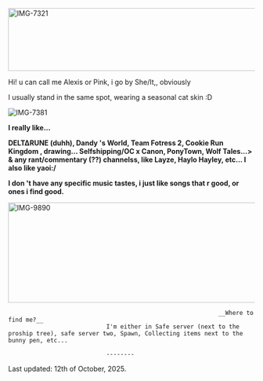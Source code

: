 <img width="1280" height="128" alt="IMG-7321" src="https://github.com/user-attachments/assets/178c3642-3656-4b90-8132-3dc0b6154c57" />

Hi! u can call me Alexis or Pink, i go by She/It,, obviously

I usually stand in the same spot, wearing a seasonal cat skin :D



![IMG-7381](https://github.com/user-attachments/assets/f59271e5-d8ce-45ec-8762-7c802ff63095)

**I really like...**

**DELT∆RUNE (duhh), Dandy 's World, Team Fotress 2, Cookie Run Kingdom , drawing... Selfshipping/OC x Canon, PonyTown, Wolf Tales...> & any rant/commentary (??) channelss, like Layze, Haylo Hayley, etc... I also like yaoi:/**

**I don 't have any specific music tastes, i just like songs that r good, or ones i find good.**

<img width="1280" height="204" alt="IMG-9890" src="https://github.com/user-attachments/assets/09e2bbae-1b71-475a-bb07-09e6cc398dcd" />

																__Where to find me?__
                                I'm either in Safe server (next to the proship tree), safe server two, Spawn, Collecting items next to the bunny pen, etc...

                                --------
Last updated: 12th of October, 2025.

